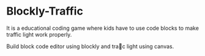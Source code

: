 # Blockly-Traffic
<p>It is a educational coding game where kids have to use code blocks to make traffic light work properly.</p>
<p>Build block code editor using blockly and trac light using canvas.</p> 
